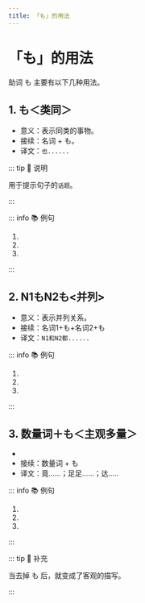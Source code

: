 ```yaml
---
title: 「も」的用法
---
```


# 「も」的用法

助词 も 主要有以下几种用法。

## 1. も＜类同＞

* 意义：表示同类的事物。
* 接续：名词 + も。
* 译文：`也......`

::: tip :bookmark: 说明

用于提示句子的`话题`。

:::

::: info :books: 例句

1. <grammer-content id='mo-0' sentence="[日本語/ほんご]の[雑誌/ざっし]**も**ここですね。" trans='日语杂志也在这儿呢。' />
2. <grammer-content id='mo-1' sentence="[京華/きょうか][大学/だいがく]は[大/おお]きい[大学/だいがく]です。[北燕/ほくえん][大学/だいがく]**も**[大/おお]きい[大学/だいがく]です。" trans='京华大学很大，北燕大学也很大。' />
3. <grammer-content id='mo-2' sentence="[鈴木/すずき]さんは[王/おう]さんの[知/し]り[合/あ]いです。[高橋/たかはし]さん**も**[王/おう]さんの[知/し]り[合/あ]いです" trans='铃木是小王的熟人，高桥也是。' />

:::

## 2. N1もN2も<并列>

* 意义：表示并列关系。
* 接续：名词1+も+名词2+も
* 译文：`N1和N2都......`

::: info :books: 例句

1. <grammer-content id='mo-3' sentence="[中国語/ちゅうごくご]は[聞/き]き[取/と]り**も**[発音/はつおん]**も**とても[難しい/むずかしい]ですね。" trans='中文的听力和发音真的都挺难的呢。' />
2. <grammer-content id='mo-4' sentence="[陳/ちん][先生/せんせい]**も**[呉/ご][先生/せんせい]**も**[京華大学/きょうかだいがく]の[先生/せんせい]です。" trans='陈老师和吴老师都是京华大学的老师。' />
3. <grammer-content id='mo-5' sentence="[高橋/たかはし]さん**も**[鈴木/すずき]さん**も**[留学生/りゅうがくせい]です。" trans='高桥和铃木都是留学生。' />

:::

## 3. 数量词＋も＜主观多量＞

* <grammer-content sentence="意义：强调**数量之多**，带有说话人的主观感情，**即说话人主观上感觉数量多**。" />
* 接续：数量词 + も
* 译文：竟......；足足......；达.....

::: info :books: 例句

1. <grammer-content id='mo-6' sentence="ええ、**45,000[円/えん]も**するんですか。" trans='啥？要45000日元才行？' />
2. <grammer-content id='mo-7' sentence="[駅/えき]で**[一時間/いちじかん]も**[友達/ともだち]を[待/ま]ちました。" trans='在车站等了(足足)一个小时朋友。' />
3. <grammer-content id='mo-8' sentence="ゆうべビールを**５[本/ほん]も**[飲/の]みました。" trans='昨晚喝了足足五瓶啤酒。' />

:::

::: tip :bookmark: 补充

当去掉 も 后，就变成了客观的描写。

<div class="bunpou-block">

  <grammer-content id='mo-9' sentence="A: [毎日/まいにち]コーヒーを３[杯/はい][飲/の]みました。" trans="我以前每天喝3杯咖啡。(客观描述)" />
  <grammer-content id='mo-10' sentence="B: えっ？**３[杯/はい]も**[飲/の]むんですか。" trans="啥？喝三杯这么多？(主观情感)" />

</div>

:::
